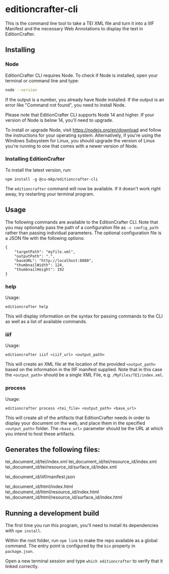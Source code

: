 # editioncrafter-cli

This is the command line tool to take a TEI XML file and turn it into a IIIF Manifest and the necessary Web Annotations to display the text in EditionCrafter.

## Installing

### Node

EditionCrafter CLI requires Node. To check if Node is installed, open your terminal or command line and type:

```bash
node --version
```

If the output is a number, you already have Node installed. If the output is an error like "Command not found", you need to install Node.

Please note that EditionCrafter CLI supports Node 14 and higher. If your version of Node is below 14, you'll need to upgrade.

To install or upgrade Node, visit https://nodejs.org/en/download and follow the instructions for your operating system. Alternatively, if you're using the Windows Subsystem for Linux, you should upgrade the version of Linux you're running to one that comes with a newer version of Node.

### Installing EditionCrafter

To install the latest version, run:

`npm install -g @cu-mkp/editioncrafter-cli`

The `editioncrafter` command will now be available. If it doesn't work right away, try restarting your terminal program.

## Usage

The following commands are available to the EditionCrafter CLI. Note that you may optionally pass the path of a configuration file as `-c config_path` rather than passing individual parameters. The optional configuration file is a JSON file with the following options:

```
{
    "targetPath": "myfile.xml",
    "outputPath": ".",
    "baseURL": "http://localhost:8080",
    "thumbnailWidth": 124,
    "thumbnailHeight": 192
}
```

### help

Usage:
```
editioncrafter help
```
This will display information on the syntax for passing commands to the CLI as well as a list of available commands.

### iiif 

Usage:
```
editioncrafter iiif <iiif_url> <output_path>
```
This will create an XML file at the location of the provided `<output_path>` based on the information in the IIIF manifest supplied. Note that in this case the `<output_path>` should be a single XML File, e.g. `/MyFiles/TEI/index.xml`.

### process

Usage:
```
editioncrafter process <tei_file> <output_path> <base_url>
```
This will create all of the artifacts that EditionCrafter needs in order to display your document on the web, and place them in the specified `<output_path>` folder. The `<base_url>` parameter should be the URL at which you intend to host these artifacts.


## Generates the following files:

tei_document_id/tei/index.xml
tei_document_id/tei/resource_id/index.xml
tei_document_id/tei/resource_id/surface_id/index.xml

tei_document_id/iiif/manifest.json

tei_document_id/html/index.html
tei_document_id/html/resource_id/index.html
tei_document_id/html/resource_id/surface_id/index.html

## Running a development build

The first time you run this program, you'll need to install its dependencies with `npm install`.

Within the root folder, run `npm link` to make the repo available as a global command. The entry point is configured by the `bin` property in `package.json`.

Open a new terminal session and type `which editioncrafter` to verify that it linked correctly.
